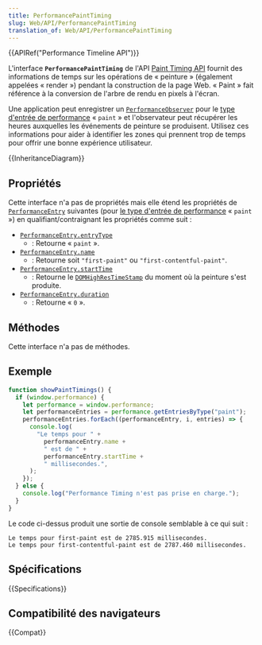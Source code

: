 ```yaml
---
title: PerformancePaintTiming
slug: Web/API/PerformancePaintTiming
translation_of: Web/API/PerformancePaintTiming
---
```


{{APIRef("Performance Timeline API")}}

L'interface **`PerformancePaintTiming`** de l'API [Paint Timing API](/fr/docs/Web/API/Paint_Timing_API) fournit des informations de temps sur les opérations de « peinture » (également appelées « render ») pendant la construction de la page Web. « Paint » fait référence à la conversion de l'arbre de rendu en pixels à l'écran.

Une application peut enregistrer un [`PerformanceObserver`](/fr/docs/Web/API/PerformanceObserver) pour le [type d'entrée de performance](/fr/docs/Web/API/PerformanceEntry) « `paint` » et l'observateur peut récupérer les heures auxquelles les événements de peinture se produisent. Utilisez ces informations pour aider à identifier les zones qui prennent trop de temps pour offrir une bonne expérience utilisateur.

{{InheritanceDiagram}}

## Propriétés

Cette interface n'a pas de propriétés mais elle étend les propriétés de [`PerformanceEntry`](/fr/docs/Web/API/PerformanceEntry) suivantes (pour [le type d'entrée de performance](/fr/docs/Web/API/PerformanceEntry/entryType) « `paint` ») en qualifiant/contraignant les propriétés comme suit :

- [`PerformanceEntry.entryType`](/fr/docs/Web/API/PerformanceEntry/entryType)
  - : Retourne « `paint` ».
- [`PerformanceEntry.name`](/fr/docs/Web/API/PerformanceEntry/name)
  - : Retourne soit `"first-paint"` ou `"first-contentful-paint"`.
- [`PerformanceEntry.startTime`](/fr/docs/Web/API/PerformanceEntry/startTime)
  - : Retourne le [`DOMHighResTimeStamp`](/fr/docs/Web/API/DOMHighResTimeStamp) du moment où la peinture s'est produite.
- [`PerformanceEntry.duration`](/fr/docs/Web/API/PerformanceEntry/duration)
  - : Retourne « `0` ».

## Méthodes

Cette interface n'a pas de méthodes.

## Exemple

```js
function showPaintTimings() {
  if (window.performance) {
    let performance = window.performance;
    let performanceEntries = performance.getEntriesByType("paint");
    performanceEntries.forEach((performanceEntry, i, entries) => {
      console.log(
        "Le temps pour " +
          performanceEntry.name +
          " est de " +
          performanceEntry.startTime +
          " millisecondes.",
      );
    });
  } else {
    console.log("Performance Timing n'est pas prise en charge.");
  }
}
```

Le code ci-dessus produit une sortie de console semblable à ce qui suit :

```
Le temps pour first-paint est de 2785.915 millisecondes.
Le temps pour first-contentful-paint est de 2787.460 millisecondes.
```

## Spécifications

{{Specifications}}

## Compatibilité des navigateurs

{{Compat}}

